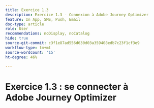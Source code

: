 ```yaml
---
title: Exercice 1.3
description: Exercice 1.3 - Connexion à Adobe Journey Optimizer
feature: In App, SMS, Push, Email
doc-type: article
role: User
recommendations: noDisplay, noCatalog
hide: true
source-git-commit: c3f1e87ad556d630d03a359408edb7c23f1cf3e9
workflow-type: tm+mt
source-wordcount: '15'
ht-degree: 46%

---
```



# Exercice 1.3 : se connecter à Adobe Journey Optimizer
